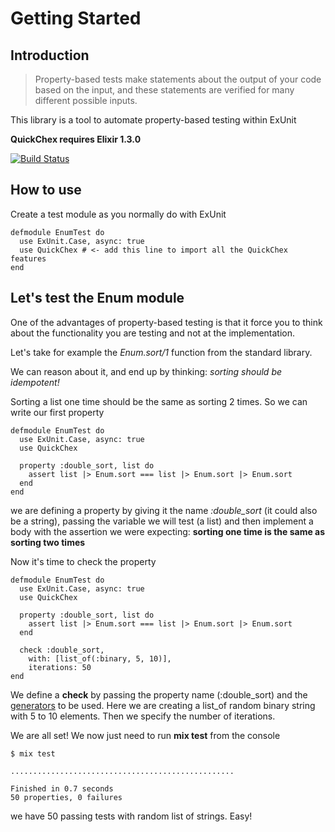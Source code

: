 # Getting Started

## Introduction

> Property-based tests make statements about the output of your code based on
> the input, and these statements are verified for many different possible
> inputs.

This library is a tool to automate property-based testing within ExUnit

**QuickChex requires Elixir 1.3.0**

[![Build Status](https://semaphoreci.com/api/v1/matteosister/quick_chex/branches/master/badge.svg)](https://semaphoreci.com/matteosister/quick_chex)

## How to use

Create a test module as you normally do with ExUnit

    defmodule EnumTest do
      use ExUnit.Case, async: true
      use QuickChex # <- add this line to import all the QuickChex features
    end

## Let's test the Enum module

One of the advantages of property-based testing is that it force you to think
about the functionality you are testing and not at the implementation.

Let's take for example the *Enum.sort/1* function from the standard library.

We can reason about it, and end up by thinking: *sorting should be idempotent!*

Sorting a list one time should be the same as sorting 2 times. So we can write
our first property

    defmodule EnumTest do
      use ExUnit.Case, async: true
      use QuickChex

      property :double_sort, list do
        assert list |> Enum.sort === list |> Enum.sort |> Enum.sort
      end
    end

we are defining a property by giving it the name *:double_sort* (it could also
be a string), passing the variable we will test (a list) and then implement a
body with the assertion we were expecting: **sorting one time is the same as
sorting two times**

Now it's time to check the property

    defmodule EnumTest do
      use ExUnit.Case, async: true
      use QuickChex

      property :double_sort, list do
        assert list |> Enum.sort === list |> Enum.sort |> Enum.sort
      end

      check :double_sort,
        with: [list_of(:binary, 5, 10)],
        iterations: 50
    end

We define a **check** by passing the property name (:double_sort) and the
[generators](https://hexdocs.pm/quick_chex/QuickChex.Generators.html) to be
used. Here we are creating a list_of random binary string with 5 to 10 elements.
Then we specify the number of iterations.

We are all set! We now just need to run **mix test** from the console

    $ mix test

    ..................................................

    Finished in 0.7 seconds
    50 properties, 0 failures

we have 50 passing tests with random list of strings. Easy!
